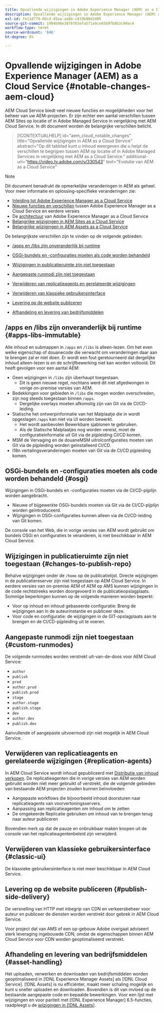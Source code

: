 ```yaml
---
title: Opvallende wijzigingen in Adobe Experience Manager (AEM) as a Cloud Service
description: Opvallende wijzigingen in Adobe Experience Manager (AEM) as a Cloud Service
exl-id: fe11d779-66cd-45aa-aa6b-c819b88d2405
source-git-commit: 1994b90e3876f03efa571a9ce65b9fb8b3c90ec4
workflow-type: tm+mt
source-wordcount: '846'
ht-degree: 8%

---
```


# Opvallende wijzigingen in Adobe Experience Manager (AEM) as a Cloud Service {#notable-changes-aem-cloud}

AEM Cloud Service biedt veel nieuwe functies en mogelijkheden voor het beheer van uw AEM-projecten. Er zijn echter een aantal verschillen tussen AEM Sites op locatie of in Adobe Managed Service in vergelijking met AEM Cloud Service. In dit document worden de belangrijke verschillen belicht.

>[!CONTEXTUALHELP]
>id="aem_cloud_notable_changes"
>title="Opvallende wijzigingen in AEM as a Cloud Service"
>abstract="Op dit tabblad kunt u inhoud weergeven die u helpt de verschillen te begrijpen tussen AEM op locatie of in Adobe Managed Services in vergelijking met AEM as a Cloud Service."
>additional-url="https://video.tv.adobe.com/v/330543" text="Evolutie van AEM as a Cloud Service"


>[!NOTE]
>Dit document benadrukt de opmerkelijke veranderingen in AEM als geheel. Voor meer informatie en oplossing-specifieke veranderingen zie:
>
>* [Inleiding tot Adobe Experience Manager as a Cloud Service](/help/overview/introduction.md)
>* [Nieuwe functies en verschillen](/help/overview/what-is-new-and-different.md) tussen Adobe Experience Manager as a Cloud Service en eerdere versies
>* De [architectuur](/help/overview/architecture.md) van Adobe Experience Manager as a Cloud Service
>* [Belangrijke wijzigingen in AEM Sites as a Cloud Service](/help/sites-cloud/sites-cloud-changes.md)
>* [Belangrijke wijzigingen in AEM Assets as a Cloud Service](/help/assets/assets-cloud-changes.md)

De belangrijkste verschillen zijn te vinden op de volgende gebieden:

* [/apps en /libs zijn onveranderlijk bij runtime](#apps-libs-immutable)

* [OSGi-bundels en -configuraties moeten als code worden behandeld](#osgi)

* [Wijzigingen in publicatieruimte zijn niet toegestaan](#changes-to-publish-repo)

* [Aangepaste runmodi zijn niet toegestaan](#custom-runmodes)

* [Verwijderen van replicatieagents en gerelateerde wijzigingen](#replication-agents)

* [Verwijderen van klassieke gebruikersinterface](#classic-ui)

* [Levering op de website publiceren](#publish-side-delivery)

* [Afhandeling en levering van bedrijfsmiddelen](#asset-handling)

## /apps en /libs zijn onveranderlijk bij runtime {#apps-libs-immutable}

Alle inhoud en submappen in `/apps` en `/libs` is alleen-lezen. Om het even welke eigenschap of douanecode die verwacht om veranderingen daar aan te brengen zal er niet doen. Er wordt een fout geretourneerd dat dergelijke inhoud alleen-lezen is en de schrijfbewerking niet kan worden voltooid. Dit heeft gevolgen voor een aantal AEM:

* Geen wijzigingen in `/libs` zijn überhaupt toegestaan.
   * Dit is geen nieuwe regel, nochtans werd dit niet afgedwongen in vorige on-premise versies van AEM.
* Bedekkingen voor gebieden in `/libs` die mogen worden overschreden, zijn nog steeds toegestaan binnen `/apps`.
   * Dergelijke overlays moeten afkomstig zijn van Git via de CI/CD-leiding.
* Statische het ontwerpinformatie van het Malplaatje die in wordt opgeslagen `/apps` kan niet via UI worden bewerkt.
   * Het wordt aanbevolen Bewerkbare sjablonen te gebruiken.
   * Als de Statische Malplaatjes nog worden vereist, moet de configuratieinformatie uit Git via de pijpleiding CI/CD komen.
* MSM de Vervaging en de douaneMSM uitrolconfiguraties moeten van Git via de pijpleiding worden geïnstalleerd CI/CD.
* I18n vertalingsveranderingen moeten van Git via de CI/CD pijpleiding komen.

## OSGi-bundels en -configuraties moeten als code worden behandeld {#osgi}

Wijzigingen in OSGi-bundels en -configuraties moeten via de CI/CD-pijplijn worden aangebracht.

* Nieuwe of bijgewerkte OSGi-bundels moeten via Git via de CI/CD-pijplijn worden geïntroduceerd.
* Wijzigingen in OSGi-configuraties kunnen alleen via de CI/CD-leiding van Git komen.

De console van het Web, die in vorige versies van AEM wordt gebruikt om bundels OSGi en configuraties te veranderen, is niet beschikbaar in AEM Cloud Service.

## Wijzigingen in publicatieruimte zijn niet toegestaan {#changes-to-publish-repo}

Behalve wijzigingen onder de `/home` op de publicatielijst. Directe wijzigingen in de publicatiereserver zijn niet toegestaan op AEM Cloud Service. In eerdere versies van on-premise AEM of AEM op AMS kunnen wijzigingen in de code rechtstreeks worden doorgevoerd in de publicatieopslagplaats. Sommige beperkingen kunnen op de volgende manieren worden beperkt:

* Voor op inhoud en inhoud gebaseerde configuratie: Breng de wijzigingen aan in de auteurinstantie en publiceer deze.
* Voor code en configuratie: de wijzigingen in de GIT-opslagplaats aan te brengen en de CI/CD-pijpleiding uit te voeren.

## Aangepaste runmodi zijn niet toegestaan {#custom-runmodes}

De volgende runmodes worden verstrekt uit-van-de-doos voor AEM Cloud Service:

* `author`
* `publish`
* `prod`
* `author.prod`
* `publish.prod`
* `stage`
* `author.stage`
* `publish.stage`
* `dev`
* `author.dev`
* `publish.dev`

Aanvullende of aangepaste uitvoermodi zijn niet mogelijk in AEM Cloud Service.

## Verwijderen van replicatieagents en gerelateerde wijzigingen {#replication-agents}

In AEM Cloud Service wordt inhoud gepubliceerd met [Distributie van inhoud verkopen](https://sling.apache.org/documentation/bundles/content-distribution.html). De replicatieagenten die in vorige versies van AEM worden gebruikt worden niet meer gebruikt of verstrekt, die de volgende gebieden van bestaande AEM projecten zouden kunnen beïnvloeden:

* Aangepaste workflows die bijvoorbeeld inhoud doorsturen naar replicatieagents van voorvertoningsservers.
* Aanpassing aan replicatieagenten om inhoud om te zetten
* De omgekeerde Replicatie gebruiken om inhoud van te brengen terug naar auteur publiceren

Bovendien merk op dat de pauze en onbruikbaar maken knopen uit de console van het replicatieagentenbeleid zijn verwijderd.

## Verwijderen van klassieke gebruikersinterface {#classic-ui}

De klassieke gebruikersinterface is niet meer beschikbaar in AEM Cloud Service.

## Levering op de website publiceren {#publish-side-delivery}

De versnelling van HTTP met inbegrip van CDN en verkeersbeheer voor auteur en publiceer de diensten worden verstrekt door gebrek in AEM Cloud Service.

Voor project dat van AMS of een op-gebouw Adobe overgaat adviseert sterk leveraging ingebouwde CDN, omdat de eigenschappen binnen AEM Cloud Service voor CDN worden geoptimaliseerd verstrekt.

## Afhandeling en levering van bedrijfsmiddelen {#asset-handling}

Het uploaden, verwerken en downloaden van bedrijfsmiddelen worden geoptimaliseerd in [!DNL Experience Manager Assets] als [!DNL Cloud Service]. [!DNL Assets] is nu efficiënter, maakt meer schaling mogelijk en kunt u sneller uploaden en downloaden. Bovendien is dit van invloed op de bestaande aangepaste code en bepaalde bewerkingen. Voor een lijst met wijzigingen en voor pariteit met [!DNL Experience Manager] 6.5-functies, raadpleegt u de [wijzigingen in [!DNL Assets]](/help/assets/assets-cloud-changes.md).
